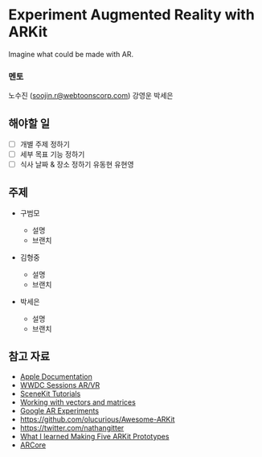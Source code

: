 # Experiment Augmented Reality with ARKit
Imagine what could be made with AR.

### 멘토
노수진 (soojin.r@webtoonscorp.com)
강영운
박세은 
## 해야할 일
- [ ] 개별 주제 정하기
- [ ] 세부 목표 기능 정하기
- [ ] 식사 날짜 & 장소 정하기
유동현
유현영
## 주제
- 구범모
  - 설명
  - 브랜치

- 김형중
  - 설명
  - 브랜치

- 박세은
  - 설명
  - 브랜치

## 참고 자료
- [Apple Documentation](https://developer.apple.com/documentation/arkit)
- [WWDC Sessions AR/VR](https://developer.apple.com/videos/graphics-and-games/ar-vr)
- [SceneKit Tutorials](https://www.invasivecode.com/weblog/scenekit-tutorial-part-1/)
- [Working with vectors and matrices](https://developer.apple.com/documentation/accelerate/simd)
- [Google AR Experiments](https://experiments.withgoogle.com/collection/ar)
- https://github.com/olucurious/Awesome-ARKit
- https://twitter.com/nathangitter
- [What I learned Making Five ARKit Prototypes](https://medium.com/@nathangitter/what-i-learned-making-five-arkit-prototypes-7a30c0cd3956)
- [ARCore](https://developers.google.com/ar/develop/ios/overview)
